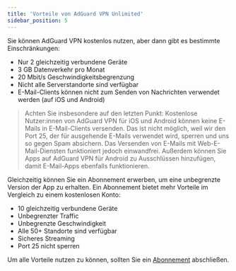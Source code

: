 ```yaml
---
title: 'Vorteile von AdGuard VPN Unlimited'
sidebar_position: 5
---
```


Sie können AdGuard VPN kostenlos nutzen, aber dann gibt es bestimmte Einschränkungen:

- Nur 2 gleichzeitig verbundene Geräte
- 3 GB Datenverkehr pro Monat
- 20 Mbit/s Geschwindigkeitsbegrenzung
- Nicht alle Serverstandorte sind verfügbar
- E-Mail-Clients können nicht zum Senden von Nachrichten verwendet werden (auf iOS und Android)

> Achten Sie insbesondere auf den letzten Punkt: Kostenlose Nutzer:innen von AdGuard VPN für iOS und Android können keine E-Mails in E-Mail-Clients versenden. Das ist nicht möglich, weil wir den Port 25, der für ausgehende E-Mails verwendet wird, sperren und uns so gegen Spam absichern. Das Versenden von E-Mails mit Web-E-Mail-Diensten funktioniert jedoch einwandfrei. Außerdem können Sie Apps auf AdGuard VPN für Android zu Ausschlüssen hinzufügen, damit E-Mail-Apps ebenfalls funktionieren.

Gleichzeitig können Sie ein Abonnement erwerben, um eine unbegrenzte Version der App zu erhalten. Ein Abonnement bietet mehr Vorteile im Vergleich zu einem kostenlosen Konto:

- 10 gleichzeitig verbundene Geräte
- Unbegrenzter Traffic
- Unbegrenzte Geschwindigkeit
- Alle 50+ Standorte sind verfügbar
- Sicheres Streaming
- Port 25 nicht sperren

Um alle Vorteile nutzen zu können, sollten Sie ein [Abonnement](/general/subscription) abschließen.
